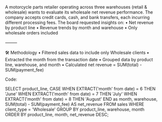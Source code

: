A motorcycle parts retailer operating across three warehouses (retail & wholesale) wants to evaluate its wholesale net revenue performance. The company accepts credit cards, cash, and bank transfers, each incurring different processing fees. The board requested insights on:
	•	Net revenue by product line
	•	Revenue trends by month and warehouse
	•	Only wholesale orders included

⸻

🛠️ Methodology
	•	Filtered sales data to include only Wholesale clients
	•	Extracted the month from the transaction date
	•	Grouped data by product line, warehouse, and month
	•	Calculated net revenue = SUM(total) - SUM(payment_fee)

Code:


SELECT product_line,
    CASE WHEN EXTRACT('month' from date) = 6 THEN 'June'
         WHEN EXTRACT('month' from date) = 7 THEN 'July'
         WHEN EXTRACT('month' from date) = 8 THEN 'August'
    END as month,
    warehouse,
    SUM(total) - SUM(payment_fee) AS net_revenue
FROM sales
WHERE client_type = 'Wholesale'
GROUP BY product_line, warehouse, month
ORDER BY product_line, month, net_revenue DESC;
